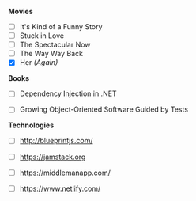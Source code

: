 **Movies**

- [ ] It's Kind of a Funny Story
- [ ] Stuck in Love 
- [ ] The Spectacular Now
- [ ] The Way Way Back
- [X] Her *(Again)*

**Books**
- [ ] Dependency Injection in .NET
- [ ] Growing Object-Oriented Software Guided by Tests


**Technologies**
- [ ] http://blueprintjs.com/
- [ ] https://jamstack.org
- [ ] https://middlemanapp.com/
- [ ] https://www.netlify.com/

